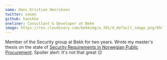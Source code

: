 ```yaml
---
name: Hans Kristian Henriksen
twitter: sauen
github: hanskhe
oneliner: Consultant & Developer at Bekk
image: https://res.cloudinary.com/bekkimg/w_301/d_default_image.png/958
---
```


Member of the Security group at Bekk for two years. Wrote my master's thesis on the state of [Security Requirements in Norwegian Public Procurement](https://brage.bibsys.no/xmlui/handle/11250/2407621). Spoiler alert: It's not that great 😔

